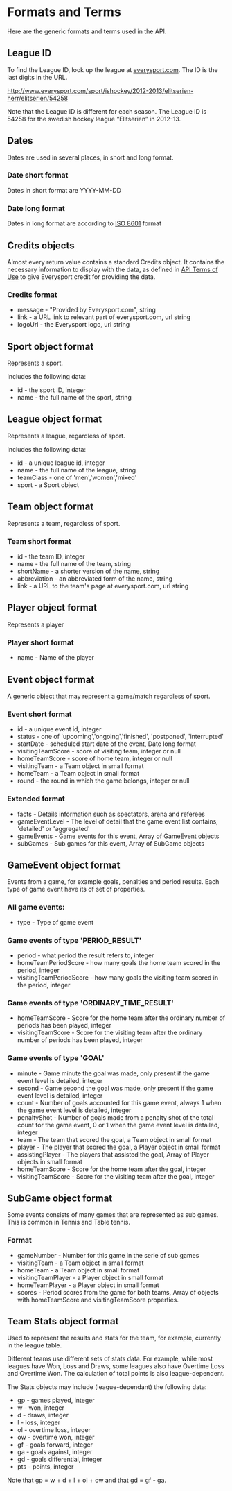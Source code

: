 ﻿# Formats and Terms
Here are the generic formats and terms used in the API. 

## League ID
To find the League ID, look up the league at [everysport.com](http://www.everysport.com). The ID is the last digits in the URL. 

http://www.everysport.com/sport/ishockey/2012-2013/elitserien-herr/elitserien/54258

Note that the League ID is different for each season. The League ID is 54258 for the swedish hockey league “Elitserien” in 2012-13.

## Dates
Dates are used in several places, in short and long format.

### Date short format
Dates in short format are YYYY-MM-DD

### Date long format
Dates in long format are according to [ISO 8601](http://en.wikipedia.org/wiki/ISO_8601) format


## Credits objects
Almost every return value contains a standard Credits object. It contains the necessary information to display with the data, as defined in [API Terms of Use](/basics/terms_of_use.md) to give Everysport credit for providing the data. 

### Credits format
* message - "Provided by Everysport.com", string
* link - a URL link to relevant part of everysport.com, url string
* logoUrl - the Everysport logo, url string

## Sport object format
Represents a sport.

Includes the following data:
* id - the sport ID, integer
* name - the full name of the sport, string


## League object format
Represents a league, regardless of sport.

Includes the following data:
* id - a unique league  id, integer
* name - the full name of the league, string
* teamClass - one of 'men','women','mixed'
* sport - a Sport object

## Team object format
Represents a team, regardless of sport.

### Team short format
* id - the team ID, integer
* name - the full name of the team, string
* shortName - a shorter version of the name, string
* abbreviation - an abbreviated form of the name, string
* link - a URL to the team's page at everysport.com, url string

## Player object format 
Represents a player

### Player short format
* name - Name of the player

## Event object format
A generic object that may represent a game/match regardless of sport. 

### Event short format
* id - a unique event id, integer
* status - one of 'upcoming','ongoing','finished', 'postponed', 'interrupted'
* startDate - scheduled start date of the event, Date long format
* visitingTeamScore - score of visiting team, integer or null
* homeTeamScore - score of home team, integer or null
* visitingTeam - a Team object in small format
* homeTeam - a Team object in small format
* round - the round in which the game belongs, integer or null 

### Extended format
* facts - Details information such as spectators, arena and referees
* gameEventLevel - The level of detail that the game event list contains, 'detailed' or 'aggregated'
* gameEvents - Game events for this event, Array of GameEvent objects
* subGames - Sub games for this event, Array of SubGame objects

## GameEvent object format
Events from a game, for example goals, penalties and period results.
Each type of game event have its of set of properties.

### All game events:
* type - Type of game event

### Game events of type 'PERIOD_RESULT'
* period - what period the result refers to, integer
* homeTeamPeriodScore - how many goals the home team scored in the period, integer
* visitingTeamPeriodScore - how many goals the visiting team scored in the period, integer

### Game events of type 'ORDINARY_TIME_RESULT'
* homeTeamScore - Score for the home team after the ordinary number of periods has been played, integer
* visitingTeamScore - Score for the visiting team after the ordinary number of periods has been played, integer

### Game events of type 'GOAL'
* minute - Game minute the goal was made, only present if the game event level is detailed, integer
* second - Game second the goal was made, only present if the game event level is detailed, integer
* count - Number of goals accounted for this game event, always 1 when the game event level is detailed, integer
* penaltyShot - Number of goals made from a penalty shot of the total count for the game event, 0 or 1 when the game event level is detailed, integer
* team - The team that scored the goal, a Team object in small format
* player - The player that scored the goal, a Player object in small format
* assistingPlayer - The players that assisted the goal, Array of Player objects in small format
* homeTeamScore - Score for the home team after the goal, integer
* visitingTeamScore - Score for the visiting team after the goal, integer

## SubGame object format
Some events consists of many games that are represented as sub games. This is common in Tennis and Table tennis.

### Format
* gameNumber - Number for this game in the serie of sub games
* visitingTeam - a Team object in small format
* homeTeam - a Team object in small format
* visitingTeamPlayer - a Player object in small format
* homeTeamPlayer - a Player object in small format
* scores - Period scores from the game for both teams, Array of objects with homeTeamScore and visitingTeamScore properties. 

## Team Stats object format
Used to represent the results and stats for the team, for example, currently in the league table.  

Different teams use different sets of stats data. For example, while most leagues have Won, Loss and Draws, some leagues also have Overtime Loss and Overtime Won. 
The calculation of total points is also league-dependent. 

The Stats objects may include (league-dependant) the following data:
* gp - games played, integer
* w - won, integer
* d - draws, integer
* l - loss, integer
* ol - overtime loss, integer
* ow - overtime won, integer
* gf - goals forward, integer
* ga - goals against, integer
* gd - goals differential, integer
* pts - points, integer

Note that gp = w + d + l + ol + ow and that gd = gf - ga.
